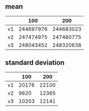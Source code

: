 ## mean
| |100|200|
|---|---|---|
|v1|244697976|244683023|
|v2|247474975|247480775|
|v3|248043452|248320638|
## standard deviation
| |100|200|
|---|---|---|
|v1|20176|22100|
|v2|9620|12365|
|v3|10203|12141|
